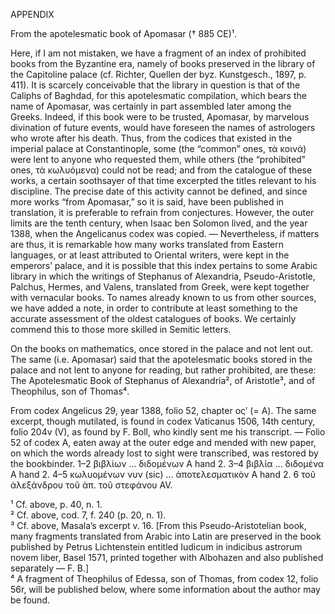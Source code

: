 APPENDIX

From the apotelesmatic book of Apomasar († 885 CE)¹.

Here, if I am not mistaken, we have a fragment of an index of prohibited books from the Byzantine era, namely of books preserved in the library of the Capitoline palace (cf. Richter, Quellen der byz. Kunstgesch., 1897, p. 411). It is scarcely conceivable that the library in question is that of the Caliphs of Baghdad, for this apotelesmatic compilation, which bears the name of Apomasar, was certainly in part assembled later among the Greeks. Indeed, if this book were to be trusted, Apomasar, by marvelous divination of future events, would have foreseen the names of astrologers who wrote after his death. Thus, from the codices that existed in the imperial palace at Constantinople, some (the “common” ones, τὰ κοινά) were lent to anyone who requested them, while others (the “prohibited” ones, τὰ κωλυόμενα) could not be read; and from the catalogue of these works, a certain soothsayer of that time excerpted the titles relevant to his discipline. The precise date of this activity cannot be defined, and since more works “from Apomasar,” so it is said, have been published in translation, it is preferable to refrain from conjectures. However, the outer limits are the tenth century, when Isaac ben Solomon lived, and the year 1388, when the Angelicanus codex was copied. — Nevertheless, if matters are thus, it is remarkable how many works translated from Eastern languages, or at least attributed to Oriental writers, were kept in the emperors’ palace, and it is possible that this index pertains to some Arabic library in which the writings of Stephanus of Alexandria, Pseudo-Aristotle, Palchus, Hermes, and Valens, translated from Greek, were kept together with vernacular books. To names already known to us from other sources, we have added a note, in order to contribute at least something to the accurate assessment of the oldest catalogues of books. We certainly commend this to those more skilled in Semitic letters.

On the books on mathematics, once stored in the palace and not lent out. The same (i.e. Apomasar) said that the apotelesmatic books stored in the palace and not lent to anyone for reading, but rather prohibited, are these:
The Apotelesmatic Book of Stephanus of Alexandria², of Aristotle³, and of Theophilus, son of Thomas⁴.

From codex Angelicus 29, year 1388, folio 52, chapter οςʹ (= A). The same excerpt, though mutilated, is found in codex Vaticanus 1506, 14th century, folio 204v (V), as found by F. Boll, who kindly sent me his transcript. — Folio 52 of codex A, eaten away at the outer edge and mended with new paper, on which the words already lost to sight were transcribed, was restored by the bookbinder. 1–2 βιβλίων ... διδομένων A hand 2. 3–4 βιβλία ... διδομένα A hand 2. 4–5 κωλυομένων νυν (sic) ... ἀποτελεσματικὸν A hand 2. 6 τοῦ ἀλεξάνδρου τοῦ ἀπ. τοῦ στεφάνου AV.

¹ Cf. above, p. 40, n. 1.  
² Cf. above, cod. 7, f. 240 (p. 20, n. 1).  
³ Cf. above, Masala’s excerpt v. 16. [From this Pseudo-Aristotelian book, many fragments translated from Arabic into Latin are preserved in the book published by Petrus Lichtenstein entitled Iudicum in indicibus astrorum novem liber, Basel 1571, printed together with Albohazen and also published separately — F. B.]  
⁴ A fragment of Theophilus of Edessa, son of Thomas, from codex 12, folio 56r, will be published below, where some information about the author may be found.
